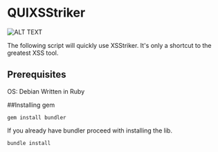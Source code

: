 # QUIXSStriker
![ALT TEXT](https://imgur.com/4Dk29iZ)

The following script will quickly use XSStriker. It's only a shortcut to the greatest XSS tool.

## Prerequisites

OS: Debian
Written in Ruby

##Installing gem
```
gem install bundler
```
If you already have bundler proceed with installing the lib.
```
bundle install
```

